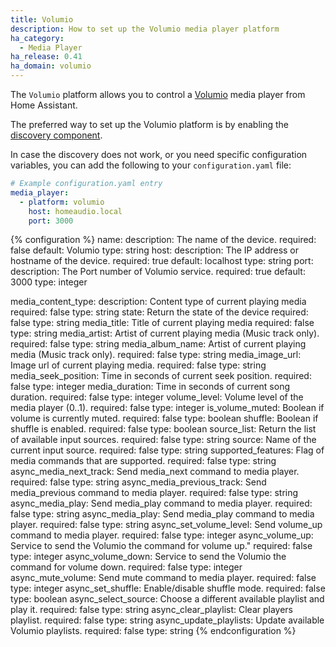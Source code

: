 ```yaml
---
title: Volumio
description: How to set up the Volumio media player platform
ha_category:
  - Media Player
ha_release: 0.41
ha_domain: volumio
---
```


The `Volumio` platform allows you to control a [Volumio](https://volumio.org/) media player from Home Assistant.

The preferred way to set up the Volumio platform is by enabling the [discovery component](/integrations/discovery/).

In case the discovery does not work, or you need specific configuration variables, you can add the following to your `configuration.yaml` file:

```yaml
# Example configuration.yaml entry
media_player:
  - platform: volumio
    host: homeaudio.local
    port: 3000
```

{% configuration %}
name:
  description: The name of the device.
  required: false
  default: Volumio
  type: string
host:
  description: The IP address or hostname of the device.
  required: true
  default: localhost
  type: string
port:
  description: The Port number of Volumio service.
  required: true
  default: 3000
  type: integer
  
media_content_type: 
  description: Content type of current playing media
  required: false 
  type: string
state:
  Return the state of the device
  required: false 
  type: string
media_title:
  Title of current playing media
  required: false 
  type: string
media_artist:
  Artist of current playing media (Music track only).
  required: false 
  type: string
media_album_name:
  Artist of current playing media (Music track only).
  required: false 
  type: string
media_image_url:
  Image url of current playing media.
  required: false 
  type: string
media_seek_position:
  Time in seconds of current seek position.
  required: false 
  type: integer
media_duration:
  Time in seconds of current song duration.
  required: false 
  type: integer
volume_level:
  Volume level of the media player (0..1).
  required: false 
  type: integer
is_volume_muted:
  Boolean if volume is currently muted.
  required: false 
  type: boolean
shuffle:
  Boolean if shuffle is enabled.
  required: false 
  type: boolean
source_list:
  Return the list of available input sources.
  required: false 
  type: string
source:
  Name of the current input source.
  required: false 
  type: string
supported_features:
  Flag of media commands that are supported.
  required: false 
  type: string
async_media_next_track:
  Send media_next command to media player.
  required: false 
  type: string
async_media_previous_track:
  Send media_previous command to media player.
  required: false 
  type: string
async_media_play:
  Send media_play command to media player.
  required: false 
  type: string
async_media_play:
  Send media_play command to media player.
  required: false 
  type: string
async_set_volume_level:
  Send volume_up command to media player.
  required: false 
  type: integer
async_volume_up:
  Service to send the Volumio the command for volume up."
  required: false 
  type: integer
async_volume_down:
  Service to send the Volumio the command for volume down.
  required: false 
  type: integer
async_mute_volume:
  Send mute command to media player.
  required: false 
  type: integer
async_set_shuffle:
  Enable/disable shuffle mode.
  required: false 
  type: boolean
async_select_source:
  Choose a different available playlist and play it.
  required: false 
  type: string
async_clear_playlist:
  Clear players playlist.
  required: false 
  type: string
async_update_playlists:
  Update available Volumio playlists.
  required: false 
  type: string
{% endconfiguration %}
